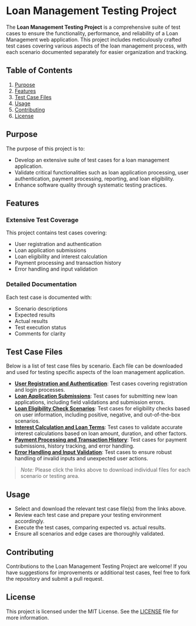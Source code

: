 # Loan Management Testing Project

The **Loan Management Testing Project** is a comprehensive suite of test cases to ensure the functionality, performance, and reliability of a Loan Management web application. This project includes meticulously crafted test cases covering various aspects of the loan management process, with each scenario documented separately for easier organization and tracking.

## Table of Contents
1. [Purpose](#purpose)
2. [Features](#features)
3. [Test Case Files](#test-case-files)
4. [Usage](#usage)
5. [Contributing](#contributing)
6. [License](#license)

## Purpose
The purpose of this project is to:
- Develop an extensive suite of test cases for a loan management application.
- Validate critical functionalities such as loan application processing, user authentication, payment processing, reporting, and loan eligibility.
- Enhance software quality through systematic testing practices.

## Features
### Extensive Test Coverage
This project contains test cases covering:
- User registration and authentication
- Loan application submissions
- Loan eligibility and interest calculation
- Payment processing and transaction history
- Error handling and input validation

### Detailed Documentation
Each test case is documented with:
- Scenario descriptions
- Expected results
- Actual results
- Test execution status
- Comments for clarity

## Test Case Files
Below is a list of test case files by scenario. Each file can be downloaded and used for testing specific aspects of the loan management application.

- **[User Registration and Authentication](#)**: Test cases covering registration and login processes.
- **[Loan Application Submissions](#)**: Test cases for submitting new loan applications, including field validations and submission errors.
- **[Loan Eligibility Check Scenarios](#)**: Test cases for eligibility checks based on user information, including positive, negative, and out-of-the-box scenarios.
- **[Interest Calculation and Loan Terms](#)**: Test cases to validate accurate interest calculations based on loan amount, duration, and other factors.
- **[Payment Processing and Transaction History](#)**: Test cases for payment submissions, history tracking, and error handling.
- **[Error Handling and Input Validation](#)**: Test cases to ensure robust handling of invalid inputs and unexpected user actions.

> *Note:* Please click the links above to download individual files for each scenario or testing area.

## Usage
- Select and download the relevant test case file(s) from the links above.
- Review each test case and prepare your testing environment accordingly.
- Execute the test cases, comparing expected vs. actual results.
- Ensure all scenarios and edge cases are thoroughly validated.


## Contributing
Contributions to the Loan Management Testing Project are welcome! If you have suggestions for improvements or additional test cases, feel free to fork the repository and submit a pull request.

## License
This project is licensed under the MIT License. See the [LICENSE](LICENSE.md) file for more information.
